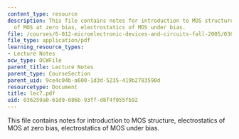```yaml
---
content_type: resource
description: This file contains notes for introduction to MOS structure, electrostatics
  of MOS at zero bias, electrostatics of MOS under bias.
file: /courses/6-012-microelectronic-devices-and-circuits-fall-2005/036259a061d9086b93ffd8f4f055fb92_lec7.pdf
file_type: application/pdf
learning_resource_types:
- Lecture Notes
ocw_type: OCWFile
parent_title: Lecture Notes
parent_type: CourseSection
parent_uid: 9ce4c04b-a600-1d3d-5235-419b2783590d
resourcetype: Document
title: lec7.pdf
uid: 036259a0-61d9-086b-93ff-d8f4f055fb92
---
```

This file contains notes for introduction to MOS structure, electrostatics of MOS at zero bias, electrostatics of MOS under bias.

